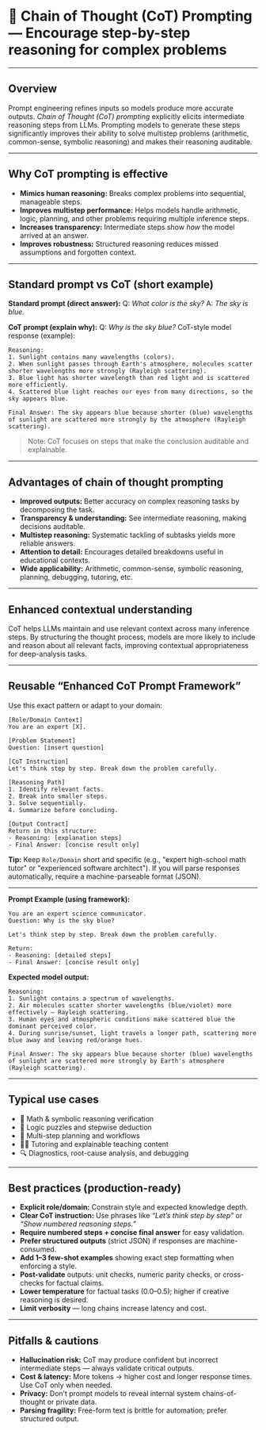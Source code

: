 # 🧠 Chain of Thought (CoT) Prompting — Encourage step-by-step reasoning for complex problems
---

## Overview

Prompt engineering refines inputs so models produce more accurate outputs. *Chain of Thought (CoT) prompting* explicitly elicits intermediate reasoning steps from LLMs. Prompting models to generate these steps significantly improves their ability to solve multistep problems (arithmetic, common-sense, symbolic reasoning) and makes their reasoning auditable.

---

## Why CoT prompting is effective

* **Mimics human reasoning:** Breaks complex problems into sequential, manageable steps.
* **Improves multistep performance:** Helps models handle arithmetic, logic, planning, and other problems requiring multiple inference steps.
* **Increases transparency:** Intermediate steps show *how* the model arrived at an answer.
* **Improves robustness:** Structured reasoning reduces missed assumptions and forgotten context.

---

## Standard prompt vs CoT (short example)

**Standard prompt (direct answer):**
Q: *What color is the sky?*
A: *The sky is blue.*

**CoT prompt (explain why):**
Q: *Why is the sky blue?*
CoT-style model response (example):

```
Reasoning:
1. Sunlight contains many wavelengths (colors).
2. When sunlight passes through Earth's atmosphere, molecules scatter shorter wavelengths more strongly (Rayleigh scattering).
3. Blue light has shorter wavelength than red light and is scattered more efficiently.
4. Scattered blue light reaches our eyes from many directions, so the sky appears blue.

Final Answer: The sky appears blue because shorter (blue) wavelengths of sunlight are scattered more strongly by the atmosphere (Rayleigh scattering).
```

> Note: CoT focuses on steps that make the conclusion auditable and explainable.

---

## Advantages of chain of thought prompting

* **Improved outputs:** Better accuracy on complex reasoning tasks by decomposing the task.
* **Transparency & understanding:** See intermediate reasoning, making decisions auditable.
* **Multistep reasoning:** Systematic tackling of subtasks yields more reliable answers.
* **Attention to detail:** Encourages detailed breakdowns useful in educational contexts.
* **Wide applicability:** Arithmetic, common-sense, symbolic reasoning, planning, debugging, tutoring, etc.

---

## Enhanced contextual understanding

CoT helps LLMs maintain and use relevant context across many inference steps. By structuring the thought process, models are more likely to include and reason about all relevant facts, improving contextual appropriateness for deep-analysis tasks.

---

## Reusable “Enhanced CoT Prompt Framework”

Use this exact pattern or adapt to your domain:

```
[Role/Domain Context]
You are an expert [X].

[Problem Statement]
Question: [insert question]

[CoT Instruction]
Let's think step by step. Break down the problem carefully.

[Reasoning Path]
1. Identify relevant facts.
2. Break into smaller steps.
3. Solve sequentially.
4. Summarize before concluding.

[Output Contract]
Return in this structure:
- Reasoning: [explanation steps]
- Final Answer: [concise result only]
```

**Tip:** Keep `Role/Domain` short and specific (e.g., "expert high-school math tutor" or "experienced software architect"). If you will parse responses automatically, require a machine-parseable format (JSON).

---

**Prompt Example (using framework):**

```
You are an expert science communicator.
Question: Why is the sky blue?

Let's think step by step. Break down the problem carefully.

Return:
- Reasoning: [detailed steps]
- Final Answer: [concise result only]
```

**Expected model output:**

```
Reasoning:
1. Sunlight contains a spectrum of wavelengths.
2. Air molecules scatter shorter wavelengths (blue/violet) more effectively — Rayleigh scattering.
3. Human eyes and atmospheric conditions make scattered blue the dominant perceived color.
4. During sunrise/sunset, light travels a longer path, scattering more blue away and leaving red/orange hues.

Final Answer: The sky appears blue because shorter (blue) wavelengths of sunlight are scattered more strongly by Earth's atmosphere (Rayleigh scattering).
```

---

## Typical use cases

* 🔢 Math & symbolic reasoning verification
* 🧩 Logic puzzles and stepwise deduction
* 🧭 Multi-step planning and workflows
* 🧑‍🏫 Tutoring and explainable teaching content
* 🔍 Diagnostics, root-cause analysis, and debugging

---

## Best practices (production-ready)

* **Explicit role/domain:** Constrain style and expected knowledge depth.
* **Clear CoT instruction:** Use phrases like *“Let’s think step by step”* or *“Show numbered reasoning steps.”*
* **Require numbered steps + concise final answer** for easy validation.
* **Prefer structured outputs** (strict JSON) if responses are machine-consumed.
* **Add 1–3 few-shot examples** showing exact step formatting when enforcing a style.
* **Post-validate** outputs: unit checks, numeric parity checks, or cross-checks for factual claims.
* **Lower temperature** for factual tasks (0.0–0.5); higher if creative reasoning is desired.
* **Limit verbosity** — long chains increase latency and cost.

---


## Pitfalls & cautions

* **Hallucination risk:** CoT may produce confident but incorrect intermediate steps — always validate critical outputs.
* **Cost & latency:** More tokens → higher cost and longer response times. Use CoT only when needed.
* **Privacy:** Don’t prompt models to reveal internal system chains-of-thought or private data.
* **Parsing fragility:** Free-form text is brittle for automation; prefer structured output.

